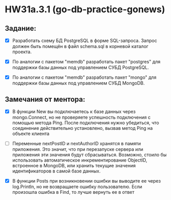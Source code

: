 # HW31a.3.1 (go-db-practice-gonews)

## Задание:

- [X] Разработать схему БД PostgreSQL в форме SQL-запроса. Запрос должен быть помещён в файл schema.sql в корневой каталог проекта.

- [X] По аналогии с пакетом "memdb" разработать пакет "postgres" для поддержки базы данных под управлением СУБД PostgreSQL.

- [X] По аналогии с пакетом "memdb" разработать пакет "mongo" для поддержки базы данных под управлением СУБД MongoDB.

## Замечания от ментора:

- [X] В функции New вы подключаетесь к базе данных через mongo.Connect, но не проверяете успешность подключения с помощью метода Ping. После подключения нужно убедиться, что соединение действительно установлено, вызвав метод Ping на объекте клиента

- [ ] Переменные nextPostID и nextAuthorID хранятся в памяти приложения. Это значит, что при перезапуске сервера или приложения эти значения будут сбрасываться. Возможно, стоило бы использовать автоматическое инкрементирование ObjectID, встроенное в MongoDB, или хранить текущие значения идентификаторов в самой базе данных.

- [X] В функции Posts при возникновении ошибки вы выводите ее через log.Println, но не возвращаете ошибку пользователю. Если произошла ошибка в Find, то лучше вернуть ее в ответ
